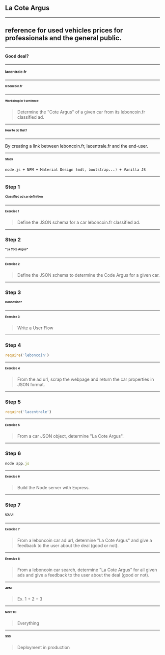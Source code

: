 <section data-background="#34495e">

# La Cote Argus

---

<section data-background="#34495e">

## reference for used vehicles prices for professionals and the general public.

---

<section data-background="#34495e">

# Good deal?

---

<section data-background="#34495e">

# lacentrale.fr

---

<section data-background="#34495e">


# leboncoin.fr

---

<section data-background="#34495e">

# Workshop in 1 sentence

> Determine the "Cote Argus" of a given car from its leboncoin.fr classified ad.

---

<section data-background="#34495e">

# How to do that?

---

<section data-background="#34495e">

By creating a link between leboncoin.fr, lacentrale.fr and the end-user.

---

<section data-background="#34495e">

# Stack

```txt
node.js + NPM + Material Design (mdl, bootstrap...) + Vanilla JS
```

---

<section data-background="#16a085">

### Step 1

# Classified ad car definition

---

<section data-background="#16a085">

# Exercise 1

> Define the JSON schema for a car leboncoin.fr classified ad.

---

<section data-background="#16a085">

### Step 2

# "La Cote Argus"

---

<section data-background="#16a085">

# Exercise 2

> Define the JSON schema to determine the Code Argus for a given car.

---

<section data-background="#16a085">

### Step 3

# Connexion?

---

<section data-background="#16a085">

# Exercise 3

> Write a User Flow

---

<section data-background="#16a085">

### Step 4

```js
require('leboncoin')
```

---

<section data-background="#16a085">

# Exercice 4

> From the ad url, scrap the webpage and return the car properties in JSON format.

---

<section data-background="#16a085">

### Step 5

```js
require('lacentrale')
```

---

<section data-background="#16a085">

# Exercice 5

> From a car JSON object, determine "La Cote Argus".

---

<section data-background="#16a085">

### Step 6

```js
node app.js
```

---

<section data-background="#16a085">

# Exercice 6

> Build the Node server with Express.

---

<section data-background="#16a085">

### Step 7

# UX/UI

---

<section data-background="#16a085">

# Exercice 7

> From a leboncoin car ad url, determine "La Cote Argus" and give a feedback to the user about the deal (good or not).

---

<section data-background="#16a085">

# Exercice 8

> From a leboncoin car search, determine "La Cote Argus" for all given ads and give a feedback to the user about the deal (good or not).

---

# 4PM

> Ex. 1 + 2 + 3

---

# Next TD

> Everything

---

# $$$

> Deployment in production
